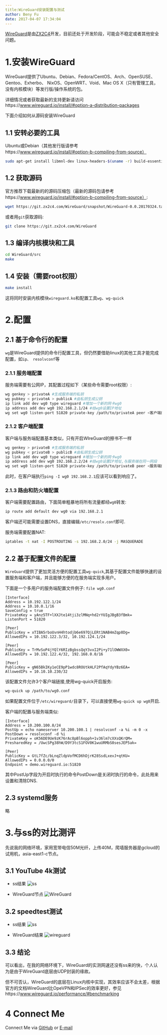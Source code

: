 ```yaml
---
title:WireGuard安装配置与测试
author: Beny Fu
date: 2017-04-07 17:34:04
---
```

[WireGuard](https://www.wireguard.io/)是由[ZX2C4](https://www.zx2c4.com/)开发，目前还处于开发阶段，可能会不稳定或者其他安全问题。

# 1.安装WireGuard
WireGuard提供了Ubuntu、Debian、Fedora/CentOS、Arch、OpenSUSE、Gentoo、Exherbo、
NixOS、OpenWRT、Void、Mac OS X（只有管理工具，没有内核模块）等发行版/操作系统的包。

详细情况或者获取最新的支持更新请访问https://www.wireguard.io/install/#option-a-distribution-packages

下面介绍如何从源码安装WireGuard

## 1.1 安转必要的工具
Ubuntu或Debian（其他发行版请参考https://www.wireguard.io/install/#option-b-compiling-from-source）
```bash
sudo apt-get install libmnl-dev linux-headers-$(uname -r) build-essential pkg-config
```
## 1.2 获取源码
官方推荐下载最新的的源码压缩包（最新的源码包请参考https://www.wireguard.io/install/#option-b-compiling-from-source）:
```bash
wget https://git.zx2c4.com/WireGuard/snapshot/WireGuard-0.0.20170324.tar.xz
```
或者用```git```获取源码:
```bash
git clone https://git.zx2c4.com/WireGuard
```

## 1.3 编译内核模块和工具
```bash
cd WireGuard/src
make
```

## 1.4 安装（需要root权限）
```bash
make install
```
这将同时安装内核模块`wireguard.ko`和配置工具`wg`、`wg-quick`

# 2.配置
## 2.1 基于命令行的配置
`wg`是WireGuard提供的命令行配置工具，但仍然要借助linux的其他工具才能完成配置，如`ip、 resolvconf`等

### 2.1.1 服务端配置
服务端需要有公网IP，其配置过程如下（某些命令需要root权限）:
```bash
wg genkey > privateA #生成服务端的私钥
wg pubkey < privateA > publicA #由私钥生成公钥
ip link add dev wg0 type wireguard #增加一个新的网卡wg0
ip address add dev wg0 192.168.2.1/24 #给wg0设置IP地址
wg set wg0 listen-port 51820 private-key /path/to/privateA peer <客户端的公钥> allowed-ips 192.168.2.0/24 #启动WireGuard, /path/to/privateA为私钥文件路径， 客户端的公钥为下一步为客户端生成的公钥
```

### 2.1.2 客户端配置
客户端与服务端配置基本类似，只有开启WIreGuard的擦书不一样
```bash
wg genkey > privateB #生成服务端的私钥
wg pubkey < privateB > publicB #由私钥生成公钥
ip link add dev wg0 type wireguard #增加一个新的网卡wg0
ip address add dev wg0 192.168.2.2/24 #给wg0设置IP地址,与服务端在同一网段
wg set wg0 listen-port 51820 private-key /path/to/privateB peer <服务端的公钥> allowed-ips 0.0.0.0/0 end-point <服务端IP>:51820 #启动WireGuard, 服务端的公钥为上一步为客户端生成的公钥.allowed-ips必须为0.0.0.0/0
```


此时，在客户端执行`ping -I wg0 192.168.2.1`应该可以看到响应了。

### 2.1.3 路由和防火墙配置
客户端需要配置路由，下面简单粗暴地将所有流量都经`wg0`转发:
```bash
ip route add default dev wg0 via 192.168.2.1
```
客户端还可能需要设置DNS，直接编辑`/etc/resolv.conf`即可.

服务端需要配置NAT:
```bash
iptables -t nat -I POSTROUTING -s 192.168.2.0/24 -j MASQUERADE
```

## 2.2 基于配置文件的配置
`WireGuard`提供了更加灵活方便的配置工具`wg-quick`,其基于配置文件能够快速的设置服务端和客户端，并且能够方便的在服务端实现多用户。

下面是一个多用户的服务端配置文件例子:
`file wg0.conf`
```
[Interface]
Address = 10.192.122.1/24
Address = 10.10.0.1/16
SaveConfig = true
PrivateKey = yAnz5TF+lXXJte14tji3zlMNq+hd2rYUIgJBgB3fBmk=
ListenPort = 51820

[Peer]
PublicKey = xTIBA5rboUvnH4htodjb6e697QjLERt1NAB4mZqp8Dg=
AllowedIPs = 10.192.122.3/32, 10.192.124.1/24

[Peer]
PublicKey = TrMvSoP4jYQlY6RIzBgbssQqY3vxI2Pi+y71lOWWXX0=
AllowedIPs = 10.192.122.4/32, 192.168.0.0/16

[Peer]
PublicKey = gN65BkIKy1eCE9pP1wdc8ROUtkHLF2PfAqYdyYBz6EA=
AllowedIPs = 10.10.10.230/32
```
该配置文件允许3个客户端链接,使用wg-quick开启服务:
```bash
wg-quick up /path/to/wg0.conf
```
如果配置文件位于`/etc/wireguard/`目录下，可以直接使用`wg-quick up wg0`开启.


客户端的配置与服务端类似:
```
[Interface]
Address = 10.200.100.8/24
PostUp = echo nameserver 10.200.100.1 | resolvconf -a %i -m 0 -x
PostDown = resolvconf -d %i
PrivateKey = oK56DE9Ue9zK76rAc8pBl6opph+1v36lm7cXXsQKrQM=
PresharedKey = /UwcSPg38hW/D9Y3tcS1FOV0K1wuURMbS0sesJEP5ak=

[Peer]
PublicKey = GtL7fZc/bLnqZldpVofMCD6hDjrK28SsdLxevJ+qtKU=
AllowedIPs = 0.0.0.0/0
Endpoint = demo.wireguard.io:51820
```
其中PostUp字段为开启时执行的命令PostDown是关闭时执行的命令，此处用来设置和清除DNS.

## 2.3 systemd服务
略

# 3.与ss的对比测评
先说我的网络环境，家用宽带电信50M光纤，上传40M，爬墙服务器是gcloud的试用机，asia-east1-c节点。
## 3.1 YouTube 4k测试
* ss结果
![ss](picture/youtube_4k_ss.png)

* WireGuard节点
![WireGuard](picture/youtube_4k_wg.png)

## 3.2 speedtest测试
* ss结果
![ss](http://www.speedtest.net/result/6197914145.png)

* WireGuard结果
![wireguard](http://www.speedtest.net/result/6197919202.png)

## 3.3 结论
可以看出，在我的网络环境下，WireGuard的实测网速还没有ss来的快，个人认为是由于WireGuard底层由UDP封装的缘故。

但不可否认，WireGuard的底层在Linux内核中实现，其效率应该不会太差，根据官方的文档WireGuard比OpeVPN和IPSec的效率更好，参见https://www.wireguard.io/performance/#benchmarking

# 4 Connect Me
Connect Me via [GitHub](https://github.com/benyjuice/blog/) or [E-mail](mailto:fuxixi1991@gmail.com)
